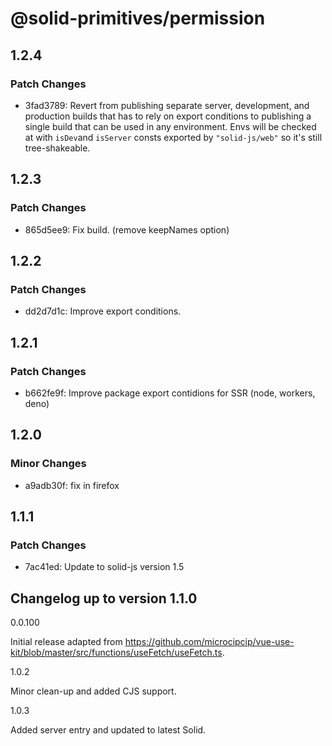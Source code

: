 # @solid-primitives/permission

## 1.2.4

### Patch Changes

- 3fad3789: Revert from publishing separate server, development, and production builds that has to rely on export conditions
  to publishing a single build that can be used in any environment.
  Envs will be checked at with `isDev`and `isServer` consts exported by `"solid-js/web"` so it's still tree-shakeable.

## 1.2.3

### Patch Changes

- 865d5ee9: Fix build. (remove keepNames option)

## 1.2.2

### Patch Changes

- dd2d7d1c: Improve export conditions.

## 1.2.1

### Patch Changes

- b662fe9f: Improve package export contidions for SSR (node, workers, deno)

## 1.2.0

### Minor Changes

- a9adb30f: fix in firefox

## 1.1.1

### Patch Changes

- 7ac41ed: Update to solid-js version 1.5

## Changelog up to version 1.1.0

0.0.100

Initial release adapted from https://github.com/microcipcip/vue-use-kit/blob/master/src/functions/useFetch/useFetch.ts.

1.0.2

Minor clean-up and added CJS support.

1.0.3

Added server entry and updated to latest Solid.
